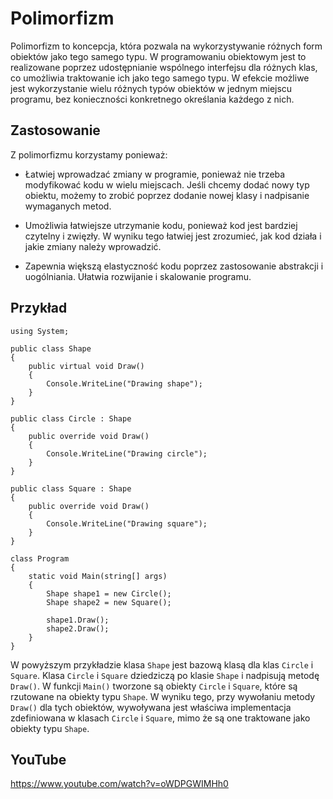 # Polimorfizm

Polimorfizm to koncepcja, która pozwala na wykorzystywanie różnych form obiektów jako tego samego typu. W programowaniu obiektowym jest to realizowane poprzez udostępnianie wspólnego interfejsu dla różnych klas, co umożliwia traktowanie ich jako tego samego typu. W efekcie możliwe jest wykorzystanie wielu różnych typów obiektów w jednym miejscu programu, bez konieczności konkretnego określania każdego z nich.

## Zastosowanie

Z polimorfizmu korzystamy ponieważ:

- Łatwiej wprowadzać zmiany w programie, ponieważ nie trzeba modyfikować kodu w wielu miejscach. Jeśli chcemy dodać nowy typ obiektu, możemy to zrobić poprzez dodanie nowej klasy i nadpisanie wymaganych metod. 

- Umożliwia łatwiejsze utrzymanie kodu, ponieważ kod jest bardziej czytelny i zwięzły. W wyniku tego łatwiej jest zrozumieć, jak kod działa i jakie zmiany należy wprowadzić.

- Zapewnia większą elastyczność kodu poprzez zastosowanie abstrakcji i uogólniania. Ułatwia rozwijanie i skalowanie programu.

## Przykład

```
using System;

public class Shape
{
    public virtual void Draw()
    {
        Console.WriteLine("Drawing shape");
    }
}

public class Circle : Shape
{
    public override void Draw()
    {
        Console.WriteLine("Drawing circle");
    }
}

public class Square : Shape
{
    public override void Draw()
    {
        Console.WriteLine("Drawing square");
    }
}

class Program
{
    static void Main(string[] args)
    {
        Shape shape1 = new Circle();
        Shape shape2 = new Square();

        shape1.Draw(); 
        shape2.Draw(); 
    }
}
```

W powyższym przykładzie klasa `Shape` jest bazową klasą dla klas `Circle` i `Square`. Klasa `Circle` i `Square` dziedziczą po klasie `Shape` i nadpisują metodę `Draw()`. W funkcji `Main()` tworzone są obiekty `Circle` i `Square`, które są rzutowane na obiekty typu `Shape`. W wyniku tego, przy wywołaniu metody `Draw()` dla tych obiektów, wywoływana jest właściwa implementacja zdefiniowana w klasach `Circle` i `Square`, mimo że są one traktowane jako obiekty typu `Shape`.

## YouTube
https://www.youtube.com/watch?v=oWDPGWIMHh0